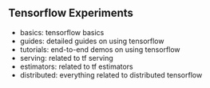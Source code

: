## Tensorflow Experiments

- basics: tensorflow basics
- guides: detailed guides on using tensorflow
- tutorials: end-to-end demos on using tensorflow
- serving: related to tf serving
- estimators: related to tf estimators
- distributed: everything related to distributed tensorflow
